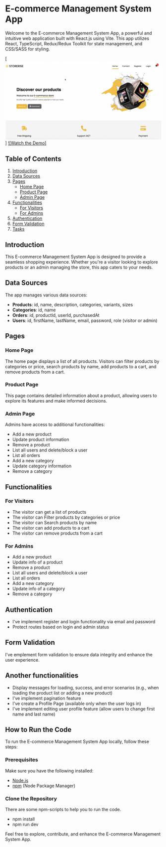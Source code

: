 # E-commerce Management System App

Welcome to the E-commerce Management System App, a powerful and intuitive web application built with React.js using Vite. This app utilizes React, TypeScript, Redux/Redux Toolkit for state management, and CSS/SASS for styling.

[![The App Pic](Rise.png)]
[![Watch the Demo]](eCommerceApp.mov)


## Table of Contents
1. [Introduction](#introduction)
2. [Data Sources](#data-sources)
3. [Pages](#pages)
   - [Home Page](#home-page)
   - [Product Page](#product-page)
   - [Admin Page](#admin-page)
4. [Functionalities](#functionalities)
   - [For Visitors](#for-visitors)
   - [For Admins](#for-admins)
5. [Authentication](#authentication)
6. [Form Validation](#form-validation)
7. [Tasks](#tasks)

## Introduction

This E-commerce Management System App is designed to provide a seamless shopping experience. Whether you're a visitor looking to explore products or an admin managing the store, this app caters to your needs.

## Data Sources

The app manages various data sources:

- **Products**: id, name, description, categories, variants, sizes
- **Categories**: id, name
- **Orders**: id, productId, userId, purchasedAt
- **Users**: id, firstName, lastName, email, password, role (visitor or admin)

## Pages

### Home Page

The home page displays a list of all products. Visitors can filter products by categories or price, search products by name, add products to a cart, and remove products from a cart.

### Product Page

This page contains detailed information about a product, allowing users to explore its features and make informed decisions.

### Admin Page

Admins have access to additional functionalities:

- Add a new product
- Update product information
- Remove a product
- List all users and delete/block a user
- List all orders
- Add a new category
- Update category information
- Remove a category

## Functionalities

### For Visitors

- The visitor can get a list of products
- The visitor can Filter products by categories or price
- The visitor can Search products by name
- The visitor can add products to a cart
- The visitor can remove products from a cart

### For Admins

- Add a new product
- Update info of a product
- Remove a product
- List all users and delete/block a user
- List all orders
- Add a new category
- Update info of a category
- Remove a category

## Authentication

- I've implement register and login functionality via email and password
- Protect routes based on login and admin status

## Form Validation

I've emplement form validation to ensure data integrity and enhance the user experience.

## Another functionalities

- Display messages for loading, success, and error scenarios (e.g., when loading the product list or adding a new product)
- I've implement pagination feature
- I've create a Profile Page (available only when the user logs in)
- I've implement editing user profile feature (allow users to change first name and last name)


## How to Run the Code

To run the E-commerce Management System App locally, follow these steps:

### Prerequisites

Make sure you have the following installed:

- [Node.js](https://nodejs.org/)
- [npm](https://www.npmjs.com/) (Node Package Manager)

### Clone the Repository

There are some npm-scripts to help you to run the code.
- npm install
- npm run dev

Feel free to explore, contribute, and enhance the E-commerce Management System App.